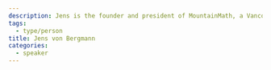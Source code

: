 ```yaml
---
description: Jens is the founder and president of MountainMath, a Vancouver based data analytics firm that specializes in transparent and reproducible analysis of Canadian data around the intersection of demographics, housing and transportation.
tags:
  - type/person
title: Jens von Bergmann
categories:
  - speaker
---
```

